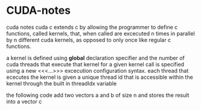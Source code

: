 # CUDA-notes
cuda notes
cuda c extends c by allowing the programmer to define c functions, called kernels, 
that, when called are excecuted n times in parallel by n different cuda kernels, 
as opposed to only once like regular c functions.

a kernel is defined using __global__ declaration specifier and the number of cuda 
threads that execute that kernel for a given kernel call is specified using a new
<<<...>>> excecution configuration syntax. each thread that ececutes the kernel is 
given a unique thread id that is accessible within the kernel through the built in 
threadIdx variable

the following code add two vectors a and b of size n and stores the result into a 
vector c





